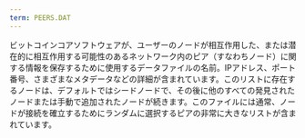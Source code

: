 ```yaml
---
term: PEERS.DAT
---
```

ビットコインコアソフトウェアが、ユーザーのノードが相互作用した、または潜在的に相互作用する可能性のあるネットワーク内のピア（すなわちノード）に関する情報を保存するために使用するデータファイルの名前。IPアドレス、ポート番号、さまざまなメタデータなどの詳細が含まれています。このリストに存在するノードは、デフォルトではシードノードで、その後に他のすべての発見されたノードまたは手動で追加されたノードが続きます。このファイルには通常、ノードが接続を確立するためにランダムに選択するピアの非常に大きなリストが含まれています。